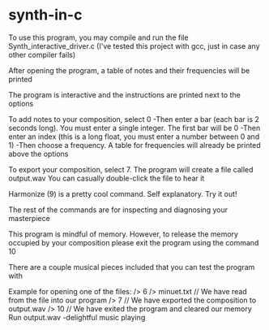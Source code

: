 # synth-in-c

To use this program, you may compile and run the file Synth_interactive_driver.c
(I've tested this project with gcc, just in case any other compiler fails)

After opening the program, a table of notes and their frequencies will be printed

The program is interactive and the instructions are printed next to the options

To add notes to your composition, select 0
  -Then enter a bar (each bar is 2 seconds long). You must enter a single integer. The first bar will be 0
  -Then enter an index (this is a long float, you must enter a number between 0 and 1)
  -Then choose a frequency. A table for frequencies will already be printed above the options

To export your composition, select 7. The program will create a file called output.wav
You can casually double-click the file to hear it

Harmonize (9) is a pretty cool command. Self explanatory. Try it out!

The rest of the commands are for inspecting and diagnosing your masterpiece

This program is mindful of memory. However, to release the memory occupied by your composition please exit the program using the command 10

There are a couple musical pieces included that you can test the program with 

Example for opening one of the files:
  /> 6
  /> minuet.txt
  //                  We have read from the file into our program
  /> 7
  //                  We have exported the composition to output.wav
  /> 10
  //                  We have exited the program and cleared our memory
  Run output.wav
  -delightful music playing
